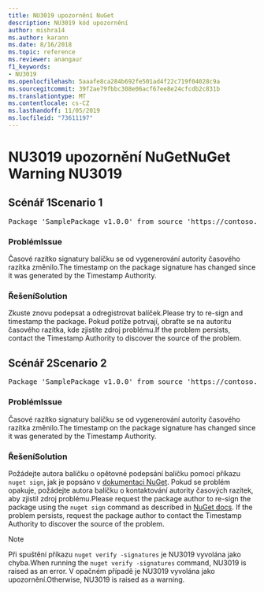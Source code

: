 ```yaml
---
title: NU3019 upozornění NuGet
description: NU3019 kód upozornění
author: mishra14
ms.author: karann
ms.date: 8/16/2018
ms.topic: reference
ms.reviewer: anangaur
f1_keywords:
- NU3019
ms.openlocfilehash: 5aaafe8ca284b692fe501ad4f22c719f04028c9a
ms.sourcegitcommit: 39f2ae79fbbc308e06acf67ee8e24cfcdb2c831b
ms.translationtype: MT
ms.contentlocale: cs-CZ
ms.lasthandoff: 11/05/2019
ms.locfileid: "73611197"
---
```

# <a name="nuget-warning-nu3019"></a><span data-ttu-id="388a7-103">NU3019 upozornění NuGet</span><span class="sxs-lookup"><span data-stu-id="388a7-103">NuGet Warning NU3019</span></span>

## <a name="scenario-1"></a><span data-ttu-id="388a7-104">Scénář 1</span><span class="sxs-lookup"><span data-stu-id="388a7-104">Scenario 1</span></span>

<pre>Package 'SamplePackage v1.0.0' from source 'https://contoso.com/index.json': The timestamp integrity check failed.</pre>

### <a name="issue"></a><span data-ttu-id="388a7-105">Problém</span><span class="sxs-lookup"><span data-stu-id="388a7-105">Issue</span></span>

<span data-ttu-id="388a7-106">Časové razítko signatury balíčku se od vygenerování autority časového razítka změnilo.</span><span class="sxs-lookup"><span data-stu-id="388a7-106">The timestamp on the package signature has changed since it was generated by the Timestamp Authority.</span></span>


### <a name="solution"></a><span data-ttu-id="388a7-107">Řešení</span><span class="sxs-lookup"><span data-stu-id="388a7-107">Solution</span></span>

<span data-ttu-id="388a7-108">Zkuste znovu podepsat a odregistrovat balíček.</span><span class="sxs-lookup"><span data-stu-id="388a7-108">Please try to re-sign and timestamp the package.</span></span> <span data-ttu-id="388a7-109">Pokud potíže potrvají, obraťte se na autoritu časového razítka, kde zjistíte zdroj problému.</span><span class="sxs-lookup"><span data-stu-id="388a7-109">If the problem persists, contact the Timestamp Authority to discover the source of the problem.</span></span>



## <a name="scenario-2"></a><span data-ttu-id="388a7-110">Scénář 2</span><span class="sxs-lookup"><span data-stu-id="388a7-110">Scenario 2</span></span>

<pre>Package 'SamplePackage v1.0.0' from source 'https://contoso.com/index.json': The primary signature's timestamp integrity check failed.</pre>

### <a name="issue"></a><span data-ttu-id="388a7-111">Problém</span><span class="sxs-lookup"><span data-stu-id="388a7-111">Issue</span></span>

<span data-ttu-id="388a7-112">Časové razítko signatury balíčku se od vygenerování autority časového razítka změnilo.</span><span class="sxs-lookup"><span data-stu-id="388a7-112">The timestamp on the package signature has changed since it was generated by the Timestamp Authority.</span></span>


### <a name="solution"></a><span data-ttu-id="388a7-113">Řešení</span><span class="sxs-lookup"><span data-stu-id="388a7-113">Solution</span></span>

<span data-ttu-id="388a7-114">Požádejte autora balíčku o opětovné podepsání balíčku pomocí příkazu `nuget sign`, jak je popsáno v [dokumentaci NuGet](https://docs.microsoft.com/nuget/create-packages/sign-a-package). Pokud se problém opakuje, požádejte autora balíčku o kontaktování autority časových razítek, aby zjistil zdroj problému.</span><span class="sxs-lookup"><span data-stu-id="388a7-114">Please request the package author to re-sign the package using the `nuget sign` command as described in [NuGet docs](https://docs.microsoft.com/nuget/create-packages/sign-a-package). If the problem persists, request the package author to contact the Timestamp Authority to discover the source of the problem.</span></span>


> [!Note]
> <span data-ttu-id="388a7-115">Při spuštění příkazu `nuget verify -signatures` je NU3019 vyvolána jako chyba.</span><span class="sxs-lookup"><span data-stu-id="388a7-115">When running the `nuget verify -signatures` command, NU3019 is raised as an error.</span></span> <span data-ttu-id="388a7-116">V opačném případě je NU3019 vyvolána jako upozornění.</span><span class="sxs-lookup"><span data-stu-id="388a7-116">Otherwise, NU3019 is raised as a warning.</span></span>
